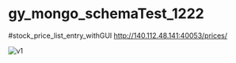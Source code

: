 gy_mongo_schemaTest_1222
======================
#stock_price_list_entry_withGUI
http://140.112.48.141:40053/prices/

![v1]({{https://github.com/bill1003/gy_mongo_schemaTest_1222}}//%E8%9E%A2%E5%B9%95%E5%BF%AB%E7%85%A7%202017-01-13%20%E4%B8%8B%E5%8D%887.53.40.png)